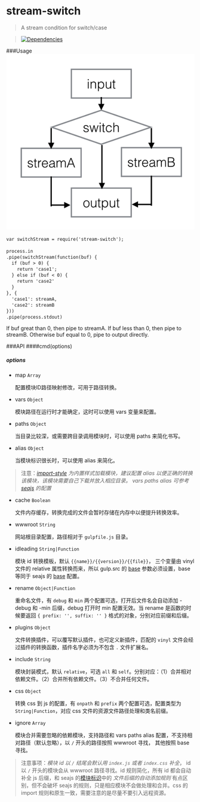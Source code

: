 stream-switch
=========

>A stream condition for switch/case

>[![Dependencies][david-image]][david-url]

[david-image]: http://img.shields.io/david/nuintun/gulp-cmd.svg?style=flat-square
[david-url]: https://david-dm.org/nuintun/gulp-cmd

###Usage
![switch.png](https://raw.githubusercontent.com/nuintun/stream-switch/master/images/switch.png)

```
var switchStream = require('stream-switch');

process.in
.pipe(switchStream(function(buf) {
  if (buf > 0) {
    return 'case1';
  } else if (buf < 0) {
    return 'case2'
  }
}, {
  'case1': streamA,
  'case2': streamB
}))
.pipe(process.stdout)
```

If buf great than 0, then pipe to streamA. If buf less than 0, then pipe to streamB. Otherwise buf equal to 0, pipe to output directly.

###API
####cmd(options)
#####  *options*
- map ```Array```
  
  配置模块ID路径映射修改，可用于路径转换。
  
- vars ```Object```
  
  模块路径在运行时才能确定，这时可以使用 vars 变量来配置。

- paths ```Object```
  
  当目录比较深，或需要跨目录调用模块时，可以使用 paths 来简化书写。

- alias ```Object```
  
  当模块标识很长时，可以使用 alias 来简化。
>注意：*[import-style](https://github.com/nuintun/import-style) 为内置样式加载模块，建议配置 alias 以便正确的转换该模块，该模块需要自己下载并放入相应目录。 vars paths alias 可参考 [seajs](https://github.com/seajs/seajs/issues/262) 的配置*

- cache ```Boolean```
  
  文件内存缓存，转换完成的文件会暂时存储在内存中以便提升转换效率。

- wwwroot ```String```
  
  网站根目录配置，路径相对于 ```gulpfile.js``` 目录。

- idleading ```String|Function```
  
  模块 id 转换模板，默认 ```{{name}}/{{version}}/{{file}}```， 三个变量由 vinyl 文件的 relative 属性转换而来，所以 gulp.src 的 [base](https://github.com/wearefractal/vinyl) 参数必须设置，base 等同于 seajs 的 [base](https://github.com/seajs/seajs/issues/262) 配置。

- rename ```Object|Function```
  
  重命名文件，有 ```debug``` 和 ```min``` 两个配置可选，打开后文件名会自动添加 -debug 和 -min 后缀，debug 打开时 min 配置无效。当 rename 是函数的时候要返回 ```{ prefix: '', suffix: '' }``` 格式的对象，分别对应前缀和后缀。

- plugins ```Object```
  
  文件转换插件，可以覆写默认插件，也可定义新插件，匹配的 ```vinyl``` 文件会经过插件的转换函数，插件名字必须为不包含 ```.``` 文件扩展名。

- include ```String```
  
  模块封装模式，默认 ```relative```，可选 ```all``` 和 ```self```。分别对应：（1）合并相对依赖文件。（2）合并所有依赖文件。（3）不合并任何文件。

- css ```Object```
  
  转换 css 到 js 的配置，有 ```onpath``` 和 ```prefix``` 两个配置可选，配置类型为 ```String|Function```，对应 css 文件的资源文件路径处理和类名前缀。

- ignore ```Array```
  
  模块合并需要忽略的依赖模块，支持路径和 vars paths alias 配置，不支持相对路径（默认忽略），以 ```/``` 开头的路径按照 wwwroot 寻找， 其他按照 base 寻找。

>注意事项：*模块 id 以 ```/``` 结尾会默认用 ```index.js``` 或者 ```index.css``` 补全*， id 以 ```/``` 开头的模块会从 wwwroot 路径寻找。id 规则简化，所有 id 都会自动补全 js 后缀，和 seajs 的[模块标识](https://github.com/seajs/seajs/issues/258)中的 *文件后缀的自动添加规则* 有点区别，但不会破坏 seajs 的规则，只是相应模块不会做处理和合并。css 的 import 规则和原生一致，需要注意的是尽量不要引入远程资源。
